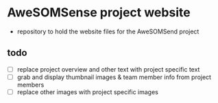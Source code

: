 # AweSOMSense project website

- repository to hold the website files for the AweSOMSend project

## todo

- [ ] replace project overview and other text with project specific text
- [ ] grab and display thumbnail images & team member info from project members
- [ ] replace other images with project specific images
